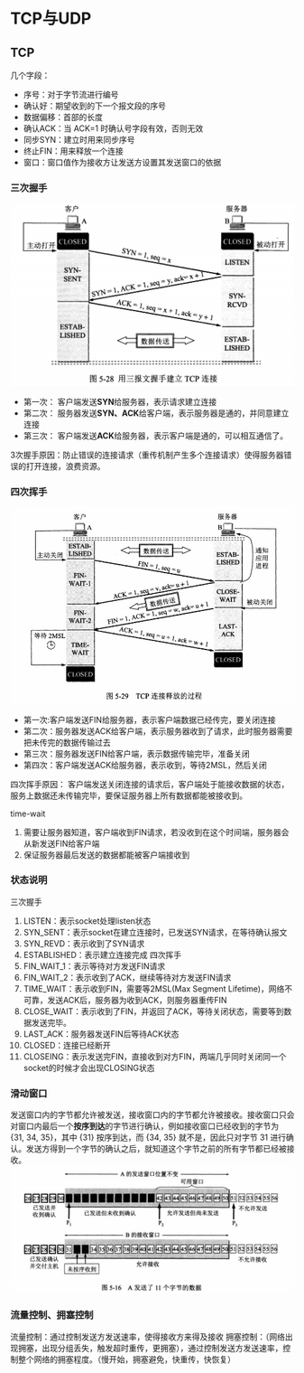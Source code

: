 # TCP与UDP

## TCP
几个字段：
* 序号：对于字节流进行编号
* 确认好：期望收到的下一个报文段的序号
* 数据偏移：首部的长度
* 确认ACK：当 ACK=1 时确认号字段有效，否则无效
* 同步SYN：建立时用来同步序号
* 终止FIN：用来释放一个连接
* 窗口：窗口值作为接收方让发送方设置其发送窗口的依据
### 三次握手
![title](https://raw.githubusercontent.com/pallcard/noteImg/master/noteImg/2020/03/14/e92d0ebc-7d46-413b-aec1-34a39602f787-1584172028486.png?token=AHBYBJ5DXSVBS24EB35IC226NSGD4)

* 第一次： 客户端发送**SYN**给服务器，表示请求建立连接
* 第二次： 服务器发送**SYN、ACK**给客户端，表示服务器是通的，并同意建立连接
* 第三次： 客户端发送**ACK**给服务器，表示客户端是通的，可以相互通信了。

3次握手原因：防止错误的连接请求（重传机制产生多个连接请求）使得服务器错误的打开连接，浪费资源。

### 四次挥手
![title](https://raw.githubusercontent.com/pallcard/noteImg/master/noteImg/2020/03/14/f87afe72-c2df-4c12-ac03-9b8d581a8af8-1584172500269.jpg?token=AHBYBJY53R3V3SU4WTLRPN26NSHBI)

* 第一次:客户端发送FIN给服务器，表示客户端数据已经传完，要关闭连接
* 第二次：服务器发送ACK给客户端，表示服务器收到了请求，此时服务器需要把未传完的数据传输过去
* 第三次：服务器发送FIN给客户端，表示数据传输完毕，准备关闭
* 第四次：客户端发送ACK给服务器，表示收到，等待2MSL，然后关闭

四次挥手原因：
客户端发送关闭连接的请求后，客户端处于能接收数据的状态，服务上数据还未传输完毕，要保证服务器上所有数据都能被接收到。

time-wait
1. 需要让服务器知道，客户端收到FIN请求，若没收到在这个时间端，服务器会从新发送FIN给客户端
2. 保证服务器最后发送的数据都能被客户端接收到

### 状态说明
三次握手
1. LISTEN：表示socket处理listen状态
2. SYN_SENT：表示socket在建立连接时，已发送SYN请求，在等待确认报文
3. SYN_REVD：表示收到了SYN请求
4. ESTABLISHED：表示建立连接完成
四次挥手
1. FIN_WAIT_1：表示等待对方发送FIN请求
2. FIN_WAIT_2：表示收到了ACK，继续等待对方发送FIN请求
3. TIME_WAIT：表示收到FIN，需要等2MSL(Max Segment Lifetime)，网络不可靠，发送ACK后，服务器为收到ACK，则服务器重传FIN
4. CLOSE_WAIT：表示收到了FIN，并返回了ACK，等待关闭状态，需要等到数据发送完毕。
5. LAST_ACK：服务器发送FIN后等待ACK状态
6. CLOSED：连接已经断开
7. CLOSEING：表示发送完FIN，直接收到对方FIN，两端几乎同时关闭同一个socket的时候才会出现CLOSING状态

### 滑动窗口

发送窗口内的字节都允许被发送，接收窗口内的字节都允许被接收。接收窗口只会对窗口内最后一个**按序到达**的字节进行确认，例如接收窗口已经收到的字节为 {31, 34, 35}，其中 {31} 按序到达，而 {34, 35} 就不是，因此只对字节 31 进行确认。发送方得到一个字节的确认之后，就知道这个字节之前的所有字节都已经被接收。
![title](https://raw.githubusercontent.com/pallcard/noteImg/master/noteImg/2020/03/14/a3253deb-8d21-40a1-aae4-7d178e4aa319-1584177434517.jpg?token=AHBYBJYL5W65J7BNFE7CV326NSQVU)


### 流量控制、拥塞控制
流量控制：通过控制发送方发送速率，使得接收方来得及接收
拥塞控制：（网络出现拥塞，出现分组丢失，触发超时重传，更拥塞），通过控制发送方发送速率，控制整个网络的拥塞程度。（慢开始，拥塞避免，快重传，快恢复）